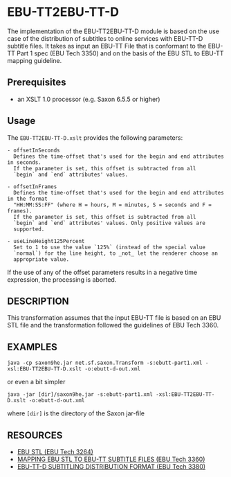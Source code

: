 # EBU-TT2EBU-TT-D
The implementation of the EBU-TT2EBU-TT-D module is based on the use
case of the distribution of subtitles to online services with EBU-TT-D
subtitle files. It takes as input an EBU-TT File that is conformant to
the EBU-TT Part 1 spec (EBU Tech 3350) and on the basis of the EBU STL
to EBU-TT mapping guideline.

## Prerequisites
- an XSLT 1.0 processor (e.g. Saxon 6.5.5 or higher)

## Usage
The `EBU-TT2EBU-TT-D.xslt` provides the following parameters:

    - offsetInSeconds
      Defines the time-offset that's used for the begin and end attributes in seconds.
      If the parameter is set, this offset is subtracted from all
      `begin` and `end` attributes' values.

    - offsetInFrames
      Defines the time-offset that's used for the begin and end attributes in the format
      "HH:MM:SS:FF" (where H = hours, M = minutes, S = seconds and F = frames).
      If the parameter is set, this offset is subtracted from all
      `begin` and `end` attributes' values. Only positive values are
      supported.

    - useLineHeight125Percent
      Set to 1 to use the value `125%` (instead of the special value
      `normal`) for the line height, to _not_ let the renderer choose an
      appropriate value.

If the use of any of the offset parameters results in a negative time
expression, the processing is aborted.

## DESCRIPTION
This transformation assumes that the input EBU-TT file is based on an
EBU STL file and the transformation followed the guidelines of EBU
Tech 3360.


## EXAMPLES

    java -cp saxon9he.jar net.sf.saxon.Transform -s:ebutt-part1.xml -xsl:EBU-TT2EBU-TT-D.xslt -o:ebutt-d-out.xml

or even a bit simpler

    java -jar [dir]/saxon9he.jar -s:ebutt-part1.xml -xsl:EBU-TT2EBU-TT-D.xslt -o:ebutt-d-out.xml

where `[dir]` is the directory of the Saxon jar-file


## RESOURCES
* [EBU STL (EBU Tech 3264)](https://tech.ebu.ch/docs/tech/tech3264.pdf)
* [MAPPING EBU STL TO EBU-TT SUBTITLE FILES (EBU Tech 3360)](https://tech.ebu.ch/docs/tech/tech3360.pdf)
* [EBU-TT-D SUBTITLING DISTRIBUTION FORMAT (EBU Tech 3380)](https://tech.ebu.ch/docs/tech/tech3380.pdf)
